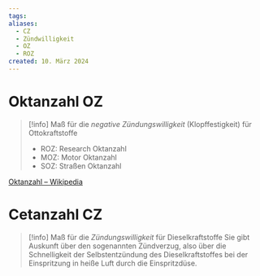 ```yaml
---
tags: 
aliases:
  - CZ
  - Zündwilligkeit
  - OZ
  - ROZ
created: 10. März 2024
---
```


# Oktanzahl OZ

> [!info] Maß für die *negative* *Zündungswilligkeit* (Klopffestigkeit) für Ottokraftstoffe
> - ROZ: Research Oktanzahl
> - MOZ: Motor Oktanzahl
> - SOZ: Straßen Oktanzahl

[Oktanzahl – Wikipedia](https://de.wikipedia.org/wiki/Oktanzahl)

# Cetanzahl CZ

> [!info] Maß für die *Zündungswilligkeit*  für Dieselkraftstoffe
> Sie gibt Auskunft über den sogenannten Zündverzug, also über die Schnelligkeit der Selbstentzündung des Dieselkraftstoffes bei der Einspritzung in heiße Luft durch die Einspritzdüse.
